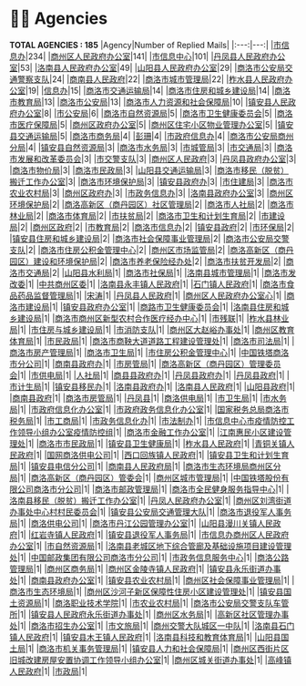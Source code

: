 # 👮‍♀️ Agencies
__TOTAL AGENCIES : 185__
|Agency|Number of Replied Mails|
|:---:|---:|
|[市信息办](市信息办.md)|234|
|[商州区人民政府办公室](商州区人民政府办公室.md)|141|
|[市信息中心](市信息中心.md)|101|
|[丹凤县人民政府办公室](丹凤县人民政府办公室.md)|53|
|[洛南县人民政府办公室](洛南县人民政府办公室.md)|49|
|[山阳县人民政府办公室](山阳县人民政府办公室.md)|29|
|[商洛市公安局交通警察支队](商洛市公安局交通警察支队.md)|24|
|[商南县人民政府](商南县人民政府.md)|22|
|[商洛市城市管理局](商洛市城市管理局.md)|22|
|[柞水县人民政府办公室](柞水县人民政府办公室.md)|19|
|[信息办](信息办.md)|15|
|[商洛市交通运输局](商洛市交通运输局.md)|14|
|[商洛市住房和城乡建设局](商洛市住房和城乡建设局.md)|14|
|[商洛市教育局](商洛市教育局.md)|13|
|[商洛市公安局](商洛市公安局.md)|13|
|[商洛市人力资源和社会保障局](商洛市人力资源和社会保障局.md)|10|
|[镇安县人民政府办公室](镇安县人民政府办公室.md)|8|
|[市公安局](市公安局.md)|6|
|[商洛市自然资源局](商洛市自然资源局.md)|5|
|[商洛市卫生健康委员会](商洛市卫生健康委员会.md)|5|
|[商洛市医疗保障局](商洛市医疗保障局.md)|5|
|[商州区政府办公室](商州区政府办公室.md)|5|
|[商州区住宅小区物业管理办公室](商州区住宅小区物业管理办公室.md)|5|
|[镇安县交通运输局](镇安县交通运输局.md)|5|
|[商洛市商务局](商洛市商务局.md)|4|
|[彭珊](彭珊.md)|4|
|[市政府信息办](市政府信息办.md)|4|
|[商洛市公安局商州分局](商洛市公安局商州分局.md)|4|
|[镇安县自然资源局](镇安县自然资源局.md)|3|
|[商洛市水务局](商洛市水务局.md)|3|
|[市城管局](市城管局.md)|3|
|[市交通局](市交通局.md)|3|
|[商洛市发展和改革委员会](商洛市发展和改革委员会.md)|3|
|[市交警支队](市交警支队.md)|3|
|[商州区人民政府](商州区人民政府.md)|3|
|[丹凤县政府办公室](丹凤县政府办公室.md)|3|
|[商洛市物价局](商洛市物价局.md)|3|
|[商洛市民政局](商洛市民政局.md)|3|
|[山阳县交通运输局](山阳县交通运输局.md)|3|
|[商洛市移民（脱贫）搬迁工作办公室](商洛市移民（脱贫）搬迁工作办公室.md)|3|
|[商洛市环境保护局](商洛市环境保护局.md)|3|
|[镇安县政府办](镇安县政府办.md)|3|
|[市住建局](市住建局.md)|3|
|[商洛市农业农村局](商洛市农业农村局.md)|3|
|[商州区政府办](商州区政府办.md)|3|
|[市政务信息办](市政务信息办.md)|3|
|[洛南县政府办公室](洛南县政府办公室.md)|3|
|[商州区环境保护局](商州区环境保护局.md)|2|
|[商洛高新区（商丹园区）社区管理局](商洛高新区（商丹园区）社区管理局.md)|2|
|[商洛市人社局](商洛市人社局.md)|2|
|[商洛市林业局](商洛市林业局.md)|2|
|[商洛市体育局](商洛市体育局.md)|2|
|[市扶贫局](市扶贫局.md)|2|
|[商洛市卫生和计划生育局](商洛市卫生和计划生育局.md)|2|
|[市建设局](市建设局.md)|2|
|[商州区政府](商州区政府.md)|2|
|[市教育局](市教育局.md)|2|
|[商洛市信息办](商洛市信息办.md)|2|
|[镇安县政府](镇安县政府.md)|2|
|[市环保局](市环保局.md)|2|
|[镇安县住房和城乡建设局](镇安县住房和城乡建设局.md)|2|
|[商洛市社会保障事业管理局](商洛市社会保障事业管理局.md)|2|
|[商洛市公安局交警支队](商洛市公安局交警支队.md)|2|
|[商洛市住房公积金管理中心](商洛市住房公积金管理中心.md)|2|
|[商州区市场监管局](商州区市场监管局.md)|2|
|[商洛高新区（商丹园区）建设和环境保护局](商洛高新区（商丹园区）建设和环境保护局.md)|2|
|[商洛市养老保险经办处](商洛市养老保险经办处.md)|2|
|[商洛市扶贫开发局](商洛市扶贫开发局.md)|2|
|[商洛市交通局](商洛市交通局.md)|2|
|[山阳县水利局](山阳县水利局.md)|1|
|[商洛市社保局](商洛市社保局.md)|1|
|[洛南县城市管理局](洛南县城市管理局.md)|1|
|[商洛市发改委](商洛市发改委.md)|1|
|[中共商州区委](中共商州区委.md)|1|
|[洛南县永丰镇人民政府](洛南县永丰镇人民政府.md)|1|
|[石门镇人民政府](石门镇人民政府.md)|1|
|[商洛市食品药品监督管理局](商洛市食品药品监督管理局.md)|1|
|[宋涛](宋涛.md)|1|
|[丹凤县人民政府](丹凤县人民政府.md)|1|
|[商州区人民政府办公室心](商州区人民政府办公室心.md)|1|
|[商洛市建设局](商洛市建设局.md)|1|
|[镇安县政府办公室](镇安县政府办公室.md)|1|
|[商路市卫生健康委员会](商路市卫生健康委员会.md)|1|
|[洛南县住房和城乡建设局](洛南县住房和城乡建设局.md)|1|
|[商洛市商州区新型农村合作医疗经办中心](商洛市商州区新型农村合作医疗经办中心.md)|1|
|[市残联](市残联.md)|1|
|[柞水县林业局](柞水县林业局.md)|1|
|[市住房与城乡建设局](市住房与城乡建设局.md)|1|
|[市消防支队](市消防支队.md)|1|
|[商州区大赵峪办事处](商州区大赵峪办事处.md)|1|
|[商州区教育体育局](商州区教育体育局.md)|1|
|[市民政局](市民政局.md)|1|
|[商洛市商鞅大道道路工程建设管理处](商洛市商鞅大道道路工程建设管理处.md)|1|
|[商洛市司法局](商洛市司法局.md)|1|
|[商洛市房产管理局](商洛市房产管理局.md)|1|
|[商洛市卫生局](商洛市卫生局.md)|1|
|[市住房公积金管理中心](市住房公积金管理中心.md)|1|
|[中国铁塔商洛市分公司](中国铁塔商洛市分公司.md)|1|
|[商南县政府办](商南县政府办.md)|1|
|[市房管局](市房管局.md)|1|
|[商洛高新区（商丹园区）管理委员会](商洛高新区（商丹园区）管理委员会.md)|1|
|[市供电局](市供电局.md)|1|
|[人社局](人社局.md)|1|
|[商县县政府办](商县县政府办.md)|1|
|[丹凤县政府办](丹凤县政府办.md)|1|
|[丹凤县政府](丹凤县政府.md)|1|
|[市计生局](市计生局.md)|1|
|[镇安县移民办](镇安县移民办.md)|1|
|[洛南县政府办](洛南县政府办.md)|1|
|[洛南县人民政府](洛南县人民政府.md)|1|
|[山阳县政府](山阳县政府.md)|1|
|[商南县政府](商南县政府.md)|1|
|[商洛市房管局](商洛市房管局.md)|1|
|[丹凤县](丹凤县.md)|1|
|[商洛供电局](商洛供电局.md)|1|
|[市卫生局](市卫生局.md)|1|
|[市水务局](市水务局.md)|1|
|[市政府信息化办公室](市政府信息化办公室.md)|1|
|[市政府政务信息化办公室](市政府政务信息化办公室.md)|1|
|[国家税务总局商洛市税务局](国家税务总局商洛市税务局.md)|1|
|[市工商局](市工商局.md)|1|
|[市政务信息化办](市政务信息化办.md)|1|
|[市法制办](市法制办.md)|1|
|[市信息中心市疫情防控工作领导小组办公室疫情防控组](市信息中心市疫情防控工作领导小组办公室疫情防控组.md)|1|
|[商洛市金融工作办公室](商洛市金融工作办公室.md)|1|
|[江南惠民小区建设管理处](江南惠民小区建设管理处.md)|1|
|[商洛市市民政局](商洛市市民政局.md)|1|
|[镇安县卫生健康局](镇安县卫生健康局.md)|1|
|[柞水县人民政府](柞水县人民政府.md)|1|
|[青铜关镇人民政府](青铜关镇人民政府.md)|1|
|[国网商洛供电公司](国网商洛供电公司.md)|1|
|[西口回族镇人民政府](西口回族镇人民政府.md)|1|
|[镇安县卫生和计划生育局](镇安县卫生和计划生育局.md)|1|
|[镇安县电信分公司](镇安县电信分公司.md)|1|
|[商南县人民政府局](商南县人民政府局.md)|1|
|[商洛市生态环境局商州区分局](商洛市生态环境局商州区分局.md)|1|
|[商洛高新区（商丹园区）管委会](商洛高新区（商丹园区）管委会.md)|1|
|[商州区城市管理局](商州区城市管理局.md)|1|
|[中国铁塔股份有限公司商洛市分公司](中国铁塔股份有限公司商洛市分公司.md)|1|
|[商洛市邮政管理局](商洛市邮政管理局.md)|1|
|[商洛市全民健身服务指导中心](商洛市全民健身服务指导中心.md)|1|
|[洛南县移民（脱贫）搬迁工作办公室](洛南县移民（脱贫）搬迁工作办公室.md)|1|
|[丹凤人民政府办公室](丹凤人民政府办公室.md)|1|
|[商州区刘湾街道办事处中心村村民委员会](商州区刘湾街道办事处中心村村民委员会.md)|1|
|[镇安县公安局交通管理大队](镇安县公安局交通管理大队.md)|1|
|[商洛市退役军人事务局](商洛市退役军人事务局.md)|1|
|[商洛供电公司](商洛供电公司.md)|1|
|[商洛市丹江公园管理办公室](商洛市丹江公园管理办公室.md)|1|
|[山阳县漫川关镇人民政府](山阳县漫川关镇人民政府.md)|1|
|[红岩寺镇人民政府](红岩寺镇人民政府.md)|1|
|[镇安县退役军人事务局](镇安县退役军人事务局.md)|1|
|[市信息办商州区人民政府办公室](市信息办商州区人民政府办公室.md)|1|
|[市自然资源局](市自然资源局.md)|1|
|[洛南县老城区地下综合管廊及基础设施项目建设管理处](洛南县老城区地下综合管廊及基础设施项目建设管理处.md)|1|
|[中国邮政集团有限公司商洛市分公司](中国邮政集团有限公司商洛市分公司.md)|1|
|[市政务信息服务中心](市政务信息服务中心.md)|1|
|[商洛公路管理局](商洛公路管理局.md)|1|
|[商州区商务局](商州区商务局.md)|1|
|[商州区金陵寺镇人民政府](商州区金陵寺镇人民政府.md)|1|
|[镇安县永乐街道办事处](镇安县永乐街道办事处.md)|1|
|[商南县政府办公室](商南县政府办公室.md)|1|
|[镇安县农业农村局](镇安县农业农村局.md)|1|
|[商州区社会保障事业管理局](商州区社会保障事业管理局.md)|1|
|[商洛市生态环境局](商洛市生态环境局.md)|1|
|[商州区沙河子新区保障性住房小区建设管理处](商州区沙河子新区保障性住房小区建设管理处.md)|1|
|[镇安县国土资源局](镇安县国土资源局.md)|1|
|[商洛职业技术学院](商洛职业技术学院.md)|1|
|[市农业农村局](市农业农村局.md)|1|
|[商洛市公安局交警支队车管所](商洛市公安局交警支队车管所.md)|1|
|[镇安县人民政府永乐街道办事处](镇安县人民政府永乐街道办事处.md)|1|
|[商州区水务局](商州区水务局.md)|1|
|[高新区社区管理办事处](高新区社区管理办事处.md)|1|
|[商洛市招生办公室](商洛市招生办公室.md)|1|
|[市文旅局](市文旅局.md)|1|
|[商州交警大队城区一中队](商州交警大队城区一中队.md)|1|
|[洛南县石门镇人民政府](洛南县石门镇人民政府.md)|1|
|[镇安县木王镇人民政府](镇安县木王镇人民政府.md)|1|
|[洛南县科技和教育体育局](洛南县科技和教育体育局.md)|1|
|[山阳县国土局](山阳县国土局.md)|1|
|[商洛市机关事务管理局](商洛市机关事务管理局.md)|1|
|[镇安县人力和社会保障局](镇安县人力和社会保障局.md)|1|
|[商州区西街片区旧城改建房屋安置协调工作领导小组办公室](商州区西街片区旧城改建房屋安置协调工作领导小组办公室.md)|1|
|[商州区城关街道办事处](商州区城关街道办事处.md)|1|
|[高峰镇人民政府](高峰镇人民政府.md)|1|
|[市政局](市政局.md)|1|
